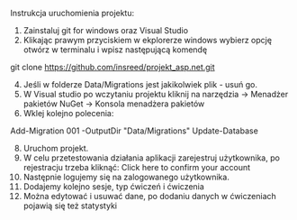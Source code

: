 Instrukcja uruchomienia projektu:
1. Zainstaluj git for windows oraz Visual Studio
2. Klikając prawym przyciskiem w ekplorerze windows wybierz opcję otwórz w terminalu i wpisz następującą komendę
   
  git clone https://github.com/insreed/projekt_asp.net.git

4. Jeśli w folderze Data/Migrations jest jakikolwiek plik - usuń go.
5. W Visual studio po wczytaniu projektu kliknij na narzędzia -> Menadżer pakietów NuGet -> Konsola menadżera pakietów
6. Wklej kolejno polecenia:

  Add-Migration 001 -OutputDir "Data/Migrations"
  Update-Database

8. Uruchom projekt.
9. W celu przetestowania działania aplikacji zarejestruj użytkownika, po rejestracju trzeba kliknąć:
  Click here to confirm your account
10. Następnie logujemy się na zalogowanego użytkownika.
11. Dodajemy kolejno sesje, typ ćwiczeń i ćwiczenia
12. Można edytować i usuwać dane, po dodaniu danych w ćwiczeniach pojawią się też statystyki
